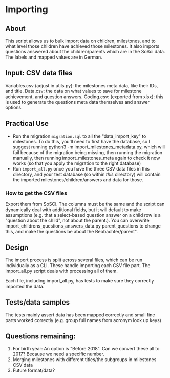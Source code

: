 # Importing

## About
This script allows us to bulk import data on children, milestones, and to what level those children have achieved
 those milestones. It also imports questions answered about the children/parents which are in the SoSci data.
The labels and mapped values are in German.

## Input: CSV data files
Variables.csv (adjust in utils.py): the milestones meta data, like their IDs, and title.
Data.csv: the data on what values to save for milestone achievement, and question answers.
Coding.csv: (exported from xlsx): this is used to generate the questions meta data themselves and answer options.

## Practical Use
- Run the migration `migration.sql` to all the "data_import_key" to milestones. To do this, you'll need to first have the
database, so I suggest running python3 -m import_milestones_metadata.py, which will fail because of the migration being
missing, then running the migration manually, then running import_milestones_meta again to check it now works (so that
you apply the migration to the right database)
- Run `import_all.py` once you have the three CSV data files in this directory, and your test database (so within *this* directory)
 will contain the imported milestones/children/answers and data for those.

### How to get the CSV files
Export them from SoSCi. The columns must be the same and the script can dynamically deal with additional fields, but
it will default to make assumptions (e.g. that a select-based question answer on a child row is a "question about the child",
not about the parent.). You can overwrite import_childrens_questions_answers_data.py parent_questions to change this,
and make the questions be about the Beobachter/parent".

## Design
The import process is split across several files, which can be run individually as a CLI. These handle importing each CSV
file part. The import_all.py script deals with processing all of them.

Each file, including import_all.py, has tests to make sure they correctly imported the data.

## Tests/data samples
The tests mainly assert data has been mapped correctly and small fine parts worked correctly (e.g. group full names from
acronym look up keys)

## Questions remaining:
1) For birth year: An option is "Before 2018". Can we convert these all to 2017? Because we need a specific number.
2) Merging milestones with different titles/the subgroups in milestones CSV data
3) Future format/data?

